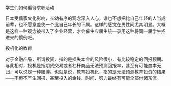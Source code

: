 
学生们如何看待求职活动

日本受儒家文化影响，长幼有序的观念深入人心，谁也不想把比自己年轻的人当成前辈，也不愿意差使一个比自己年长的下属。这样的感觉在男性间尤其明显。大概是这样一种观念被带入了企业经营，才会催生应届生统一录用这种将同一届学生招进来的惯例吧。

 投机化的教育

对于金融产品，所谓投资，指的是损失本金的风险很小，有比较稳定的回报预期。与此相对，投机是指期货交易或者杠杆商品无法预测回报率，甚至有可能血本无归，可以说是一种赌博。也就是说，教育投机化，指的是无法预测教育投资的结果——不但不产生回报，甚至投入的金钱、时间、努力最终有可能全部付诸东流。